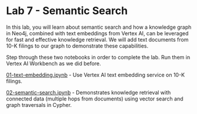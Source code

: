 # Lab 7 - Semantic Search
In this lab, you will learn about semantic search and how a knowledge graph in Neo4j, combined with text embeddings from Vertex AI, can be leveraged for fast and effective knowledge retrieval.  We will add text documents from 10-K filings to our graph to demonstrate these capabilities.

Step through these two notebooks in order to complete the lab.  Run them in Vertex AI Workbench as we did before.

[01-text-embedding.ipynb](01-text-embedding.ipynb) - Use Vertex AI text embedding service on 10-K filings.

[02-semantic-search.ipynb](02-semantic-search.ipynb) - Demonstrates knowledge retrieval with connected data (multiple hops from documents) using vector search and graph traversals in Cypher.

